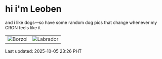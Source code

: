 # hi i'm Leoben

and i like dogs—so have some random dog pics that change whenever my CRON feels like it

|  |  |
|--------|----------|
| ![Borzoi](https://random-dog-vercel.vercel.app/api/random-borzoi?v=1759678001) | ![Labrador](https://random-dog-vercel.vercel.app/api/random-labrador?v=1759678001) |

Last updated: 2025-10-05 23:26 PHT
